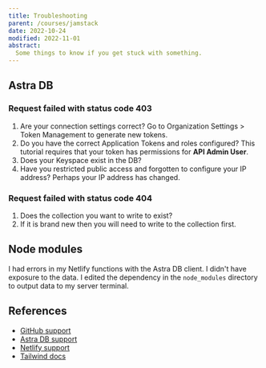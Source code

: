 ```yaml
---
title: Troubleshooting
parent: /courses/jamstack
date: 2022-10-24
modified: 2022-11-01
abstract:
  Some things to know if you get stuck with something.
---
```


## Astra DB

### Request failed with status code 403

1. Are your connection settings correct?
   Go to Organization Settings > Token Management to generate new tokens.
1. Do you have the correct Application Tokens and roles configured?
   This tutorial requires that your token has permissions for **API Admin User**.
1. Does your Keyspace exist in the DB?
1. Have you restricted public access and forgotten to configure your IP address?
   Perhaps your IP address has changed.

### Request failed with status code 404

1. Does the collection you want to write to exist?
1. If it is brand new then you will need to write to the collection first.

## Node modules

I had errors in my Netlify functions with the Astra DB client.
I didn't have exposure to the data.
I edited the dependency in the `node_modules` directory to output data to my server terminal.

## References

- [GitHub support][github]
- [Astra DB support][astra]
- [Netlify support][netlify]
- [Tailwind docs][tailwind]

[github]: https://support.github.com/
[astra]: https://docs.datastax.com/en/astra-serverless/docs/get-support.html
[netlify]: https://www.netlify.com/support/
[tailwind]: https://tailwindcss.com/docs/installation
